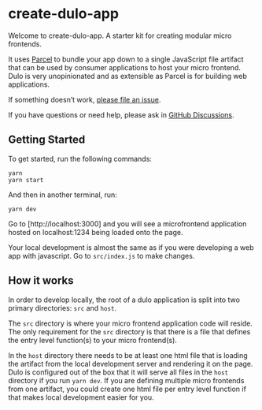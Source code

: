 # create-dulo-app
Welcome to create-dulo-app. A starter kit for creating modular micro frontends. 

It uses [Parcel](https://github.com/parcel-bundler/parcel) to bundle your app down to a single JavaScript file artifact that can be used by consumer applications to host your micro frontend. Dulo is very unopinionated and as extensible as Parcel is for building web applications.

If something doesn’t work, [please file an issue](https://github.com/jaredtbrown/create-dulo-app/issues).

If you have questions or need help, please ask in [GitHub Discussions](https://github.com/jaredtbrown/create-dulo-app/discussions).

## Getting Started
To get started, run the following commands:

```shell
yarn
yarn start
```

And then in another terminal, run:
```shell
yarn dev
```

Go to [http://localhost:3000] and you will see a microfrontend application hosted on localhost:1234 being loaded onto the page.

Your local development is almost the same as if you were developing a web app with javascript. Go to `src/index.js` to make changes.

## How it works

In order to develop locally, the root of a dulo application is split into two primary directories: `src` and `host`.

The `src` directory is where your micro frontend application code will reside. The only requirement for the `src` directory is that there is a file that defines the entry level function(s) to your micro frontend(s).

In the `host` directory there needs to be at least one html file that is loading the artifact from the local development server and rendering it on the page. Dulo is configured out of the box that it will serve all files in the `host` directory if you run `yarn dev`. If you are defining multiple micro frontends from one artifact, you could create one html file per entry level function if that makes local development easier for you.

